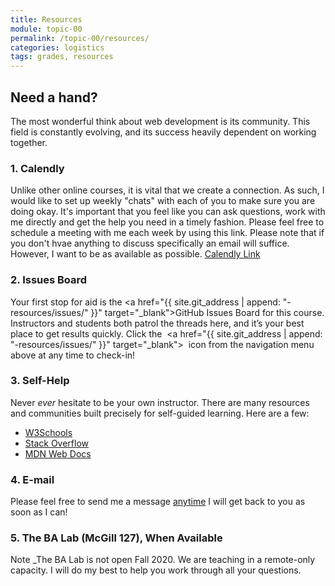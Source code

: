 ```yaml
---
title: Resources
module: topic-00
permalink: /topic-00/resources/
categories: logistics
tags: grades, resources
---
```


## Need a hand?
The most wonderful think about web development is its community. This field is constantly evolving, and its success heavily dependent on working together.

### 1. Calendly
Unlike other online courses, it is vital that we create a connection.  As such, I would like to set up weekly "chats" with each of you to make sure you are doing okay.  It's important that you feel like you can ask questions, work with me directly and get the help you need in a timely fashion.  Please feel free to schedule a meeting with me each week by using this link.  Please note that if you don't hvae anything to discuss specifically an email will suffice.  However, I want to be as available as possible. <a href="https://calendly.com/michael-cassens/341-meeting" target="_new">Calendly Link</a>

### 2. Issues Board
Your first stop for aid is the <a href="{{ site.git_address | append: "-resources/issues/" }}" target="_blank">GitHub Issues Board</a> for this course. Instructors and students both patrol the threads here, and it’s your best place to get results quickly. Click the &nbsp;<a href="{{ site.git_address | append: "-resources/issues/" }}" target="_blank"><i class="fab fa-github fa-lg" aria-hidden="true"></i></a>&nbsp; icon from the navigation menu above at any time to check-in!

### 3. Self-Help
Never _ever_ hesitate to be your own instructor. There are many resources and communities built precisely for self-guided learning. Here are a few:
- [W3Schools](https://www.w3schools.com/)
- [Stack Overflow](https://stackoverflow.com/)
- [MDN Web Docs](https://developer.mozilla.org/en-US/)

### 4. E-mail
Please feel free to send me a message <a href="mailto:michael.cassens@umontana.edu?subject=MART341">anytime</a> I will get back to you as soon as I can!

### 5. The BA Lab (McGill 127), When Available
<span class="label label-info">Note</span> _The BA Lab is not open Fall 2020.  We are teaching in a remote-only capacity.  I will do my best to help you work through all your questions.

<!--
Missoula-based students are welcome (and encouraged) to utilize the BA Lab located on the University of Montana main campus. Staffed by graduate candidates and open to all takers of this course, the BA Lab is a one-to-one hands-on resource where you can get help, feedback, or critique before turning assignments in.

<iframe src="https://calendar.google.com/calendar/embed?mode=WEEK&amp;src=1s1tnc56cnjncqhreim65b7pi0%40group.calendar.google.com&amp;ctz=America/Denver" frameborder="0" scrolling="no" allowfullscreen="" style="width: 100%; height: 400px; background-color: #F5F5F5;"></iframe>
-->

<!--Use this <a href="https://map.umt.edu/place/48#18/46.86242/-113.98363" target="_blank">campus map</a> for directions.-->